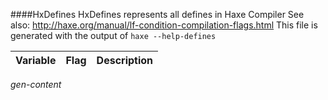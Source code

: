 ####HxDefines
HxDefines represents all defines in Haxe Compiler
See also: http://haxe.org/manual/lf-condition-compilation-flags.html
This file is generated with the output of `haxe --help-defines`

Variable | Flag | Description
-------- | ---- | -------------
*gen-content*


